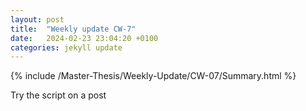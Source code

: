 ```yaml
---
layout: post
title:  "Weekly update CW-7"
date:   2024-02-23 23:04:20 +0100
categories: jekyll update
---
```


{% include /Master-Thesis/Weekly-Update/CW-07/Summary.html %}

Try the script on a post
<script src="https://giscus.app/client.js"
        data-repo="nilsnevertree/sdm-eurec4a-notes"
        data-repo-id="R_kgDOLXKaOA"
        data-category="[ENTER CATEGORY NAME HERE]"
        data-category-id="[ENTER CATEGORY ID HERE]"
        data-mapping="pathname"
        data-strict="0"
        data-reactions-enabled="1"
        data-emit-metadata="0"
        data-input-position="bottom"
        data-theme="light"
        data-lang="en"
        crossorigin="anonymous"
        async>
</script>
